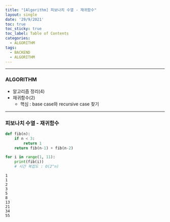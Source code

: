 ```yaml
---
title: "[Algorithm] 피보나치 수열 - 재귀함수"
layout: single
date: '29/9/2021'
toc: true
toc_sticky: true
toc_label: Table of Contents
categories:
  - ALGORITHM
tags:
  - BACKEND
  - ALGORITHM
---
```


---
### ALGORITHM
* 알고리즘 정리(4)
* 재귀함수(2)
  * 핵심 : base case와 recursive case 찾기

---

### 피보나치 수열 - 재귀함수


```python
def fib(n):
    if n < 3:
        return 1
    return fib(n-1) + fib(n-2)

for i in range(1, 11):
    print(fib(i))
    # 시간 복잡도 : O(2^n)
```

    1
    1
    2
    3
    5
    8
    13
    21
    34
    55

